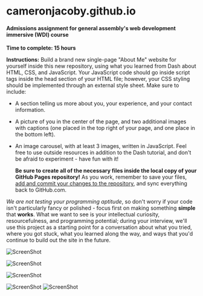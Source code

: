 cameronjacoby.github.io
=======================

#### Admissions assignment for general assembly's web development immersive (WDI) course

**Time to complete: 15 hours**

**Instructions:**
Build a brand new single-page "About Me" website for yourself inside this new repository, using what you learned from Dash about HTML, CSS, and JavaScript. Your JavaScript code should go inside script tags inside the head section of your HTML file; however, your CSS styling should be implemented through an external style sheet. Make sure to include:

- A section telling us more about you, your experience, and your contact information.
- A picture of you in the center of the page, and two additional images with captions (one placed in the top right of your page, and one place in the bottom left).
- An image carousel, with at least 3 images, written in JavaScript. Feel free to use outside resources in addition to the Dash tutorial, and don't be afraid to experiment - have fun with it!

  **Be sure to create all of the necessary files inside the local copy of your GitHub Pages repository!** As you work, remember to save your files, [add and commit your changes to the repository](https://help.github.com/articles/making-changes#make-a-change), and sync everything back to GitHub.com.

*We are not testing your programming aptitude*, so don't worry if your code isn't particularly fancy or polished - focus first on making something **simple** that **works**. What we want to see is your intellectual curiosity, resourcefulness, and programming potential; during your interview, we'll use this project as a starting point for a conversation about what you tried, where you got stuck, what you learned along the way, and ways that you'd continue to build out the site in the future.

![ScreenShot](https://raw.githubusercontent.com/cameronjacoby/cameronjacoby.github.io/master/screenshots/intro.png)

![ScreenShot](https://raw.githubusercontent.com/cameronjacoby/cameronjacoby.github.io/master/screenshots/carousel.png)

![ScreenShot](https://raw.githubusercontent.com/cameronjacoby/cameronjacoby.github.io/master/screenshots/social.png)

![ScreenShot](https://raw.githubusercontent.com/cameronjacoby/cameronjacoby.github.io/master/screenshots/mobile_intro.png)          ![ScreenShot](https://raw.githubusercontent.com/cameronjacoby/cameronjacoby.github.io/master/screenshots/mobile_carousel_social.png)
